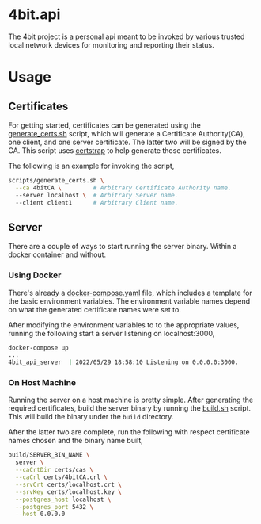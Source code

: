 # 4bit.api
The 4bit project is a personal api meant to be invoked by various trusted local
network devices for monitoring and reporting their status.

# Usage
## Certificates
For getting started, certificates can be generated using the
[generate_certs.sh](scripts/generate_certs.sh) script, which will generate a
Certificate Authority(CA), one client, and one server certificate. The latter
two will be signed by the CA. This script uses [certstrap](https://github.com/square/certstrap)
to help generate those certificates.

The following is an example for invoking the script,
```sh
scripts/generate_certs.sh \
  --ca 4bitCA \         # Arbitrary Certificate Authority name.
  --server localhost \  # Arbitrary Server name.
  --client client1      # Arbitrary Client name.
```

## Server
There are a couple of ways to start running the server binary. Within a
docker container and without.

### Using Docker
There's already a [docker-compose.yaml](docker-compose.yaml) file, which
includes a template for the basic environment variables. The environment
variable names depend on what the generated certificate names were set to.

After modifying the environment variables to to the appropriate values, running
the following start a server listening on localhost:3000,
```sh
docker-compose up
...
4bit_api_server  | 2022/05/29 18:58:10 Listening on 0.0.0.0:3000.
```

### On Host Machine
Running the server on a host machine is pretty simple. After generating the
required certificates, build the server binary by running the [build.sh](scripts/build.sh)
script. This will build the binary under the `build` directory.

After the latter two are complete, run the following with respect certificate
names chosen and the binary name built,
```sh
build/SERVER_BIN_NAME \
  server \
  --caCrtDir certs/cas \
  --caCrl certs/4bitCA.crl \
  --srvCrt certs/localhost.crt \
  --srvKey certs/localhost.key \
  --postgres_host localhost \
  --postgres_port 5432 \
  --host 0.0.0.0
```